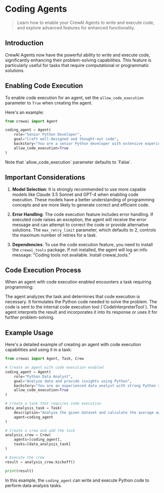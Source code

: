 # Coding Agents

> Learn how to enable your CrewAI Agents to write and execute code, and explore advanced features for enhanced functionality.

## Introduction

CrewAI Agents now have the powerful ability to write and execute code, significantly enhancing their problem-solving capabilities. This feature is particularly useful for tasks that require computational or programmatic solutions.

## Enabling Code Execution

To enable code execution for an agent, set the `allow_code_execution` parameter to `True` when creating the agent.

Here's an example:

```python Code
from crewai import Agent

coding_agent = Agent(
    role="Senior Python Developer",
    goal="Craft well-designed and thought-out code",
    backstory="You are a senior Python developer with extensive experience in software architecture and best practices.",
    allow_code_execution=True
)
```

<Note>
  Note that `allow_code_execution` parameter defaults to `False`.
</Note>

## Important Considerations

1. **Model Selection**: It is strongly recommended to use more capable models like Claude 3.5 Sonnet and GPT-4 when enabling code execution.
   These models have a better understanding of programming concepts and are more likely to generate correct and efficient code.

2. **Error Handling**: The code execution feature includes error handling. If executed code raises an exception, the agent will receive the error message and can attempt to correct the code or
   provide alternative solutions. The `max_retry_limit` parameter, which defaults to 2, controls the maximum number of retries for a task.

3. **Dependencies**: To use the code execution feature, you need to install the `crewai_tools` package. If not installed, the agent will log an info message:
   "Coding tools not available. Install crewai\_tools."

## Code Execution Process

When an agent with code execution enabled encounters a task requiring programming:

<Steps>
  <Step title="Task Analysis">
    The agent analyzes the task and determines that code execution is necessary.
  </Step>

  <Step title="Code Formulation">
    It formulates the Python code needed to solve the problem.
  </Step>

  <Step title="Code Execution">
    The code is sent to the internal code execution tool (`CodeInterpreterTool`).
  </Step>

  <Step title="Result Interpretation">
    The agent interprets the result and incorporates it into its response or uses it for further problem-solving.
  </Step>
</Steps>

## Example Usage

Here's a detailed example of creating an agent with code execution capabilities and using it in a task:

```python Code
from crewai import Agent, Task, Crew

# Create an agent with code execution enabled
coding_agent = Agent(
    role="Python Data Analyst",
    goal="Analyze data and provide insights using Python",
    backstory="You are an experienced data analyst with strong Python skills.",
    allow_code_execution=True
)

# Create a task that requires code execution
data_analysis_task = Task(
    description="Analyze the given dataset and calculate the average age of participants.",
    agent=coding_agent
)

# Create a crew and add the task
analysis_crew = Crew(
    agents=[coding_agent],
    tasks=[data_analysis_task]
)

# Execute the crew
result = analysis_crew.kickoff()

print(result)
```

In this example, the `coding_agent` can write and execute Python code to perform data analysis tasks.
